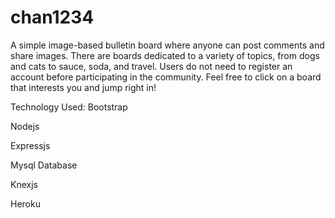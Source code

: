# chan1234

A simple image-based bulletin board where anyone can post comments and share images. There are boards dedicated to a variety of topics, from dogs and cats to sauce, soda, and travel. Users do not need to register an account before participating in the community. Feel free to click on a board  that interests you and jump right in!

Technology Used:
Bootstrap

Nodejs

Expressjs

Mysql Database

Knexjs

Heroku


